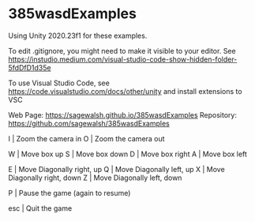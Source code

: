 # 385wasdExamples

Using Unity 2020.23f1 for these examples.

To edit .gitignore, you might need to make it visible to your editor. See https://instudio.medium.com/visual-studio-code-show-hidden-folder-5fdDfD1d35e 

To use Visual Studio Code, see https://code.visualstudio.com/docs/other/unity and install extensions to VSC

Web Page: https://sagewalsh.github.io/385wasdExamples
Repository: https://github.com/sagewalsh/385wasdExamples 

I | Zoom the camera in
O | Zoom the camera out

W | Move box up
S | Move box down
D | Move box right
A | Move box left

E | Move Diagonally right, up
Q | Move Diagonally left, up
X | Move Diagonally right, down
Z | Move Diagonally left, down

P | Pause the game (again to resume)

esc | Quit the game

